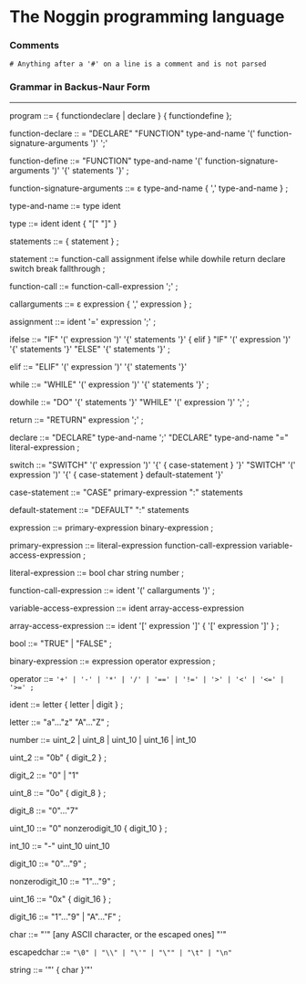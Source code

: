 The Noggin programming language
=====

### Comments

`# Anything after a '#' on a line is a comment and is not parsed`

### Grammar in Backus-Naur Form
-----

program ::=
	{ functiondeclare | declare } { functiondefine };

function-declare :: =
	"DECLARE" "FUNCTION" type-and-name '(' function-signature-arguments ')' ';'

function-define ::=
	"FUNCTION" type-and-name '(' function-signature-arguments ')' '{' statements '}' ;

function-signature-arguments ::=
	ε
	type-and-name { ',' type-and-name } ;

type-and-name ::=
	type ident

type ::=
	ident
	ident { "[" "]" }

statements ::=
	{ statement } ;

statement ::=
	function-call
	assignment
	ifelse
	while
	dowhile
	return
	declare
	switch
	break
	fallthrough ;

function-call ::=
	function-call-expression ';' ;

callarguments ::=
	ε
	expression { ',' expression } ;

assignment ::=
	ident '=' expression ';' ;

ifelse ::=
	"IF" '(' expression ')' '{' statements '}' { elif }
	"IF" '(' expression ')' '{' statements '}' "ELSE" '{' statements '}' ;

elif ::=
	"ELIF" '(' expression ')' '{' statements '}'

while ::=
	"WHILE" '(' expression ')' '{' statements '}' ;

dowhile ::=
	"DO" '{' statements '}' "WHILE" '(' expression ')' ';' ;

return ::=
	"RETURN" expression ';' ;

declare ::=
	"DECLARE" type-and-name ';'
	"DECLARE" type-and-name "=" literal-expression ;

switch ::=
	"SWITCH" '(' expression ')' '{' { case-statement } '}'
	"SWITCH" '(' expression ')' '{' { case-statement } default-statement '}'

case-statement ::=
	"CASE" primary-expression ":" statements

default-statement ::=
	"DEFAULT" ":" statements

expression ::=
	primary-expression
	binary-expression ;

primary-expression ::=
	literal-expression
	function-call-expression
	variable-access-expression ;

literal-expression ::=
	bool
	char
	string
	number ;

function-call-expression ::=
	ident '(' callarguments ')' ;

variable-access-expression ::=
	ident
	array-access-expression

array-access-expression ::=
	ident '[' expression ']' { '[' expression ']' } ;

bool ::=
	"TRUE" | "FALSE" ;

binary-expression ::=
	expression operator expression ;

operator ::=
	`'+' | '-' | '*' | '/' |
	'==' | '!=' | '>' | '<' | '<=' | '>=' ;`

ident ::=
	letter { letter | digit } ;

letter ::=
	"a"..."z"  "A"..."Z" ;

number ::=
	uint_2 | uint_8 | uint_10 | uint_16 | int_10

uint_2 ::=
	"0b" { digit_2 } ;

digit_2 ::=
	"0" | "1"

uint_8 ::=
	"0o" { digit_8 } ;

digit_8 ::=
	"0"..."7"

uint_10 ::=
	"0"
	nonzerodigit_10 { digit_10 } ;

int_10 ::=
	"-" uint_10
	uint_10

digit_10 ::=
	"0"..."9" ;

nonzerodigit_10 ::=
	"1"..."9" ;

uint_16 ::=
	"0x" { digit_16 } ;

digit_16 ::=
	"1"..."9" | "A"..."F" ;

char ::=
	"'" [any ASCII character, or the escaped ones] "'"

escapedchar ::=
	`"\0" | "\\" | "\'" | "\"" | "\t" | "\n"`

string ::=
	'"' { char }'"'
